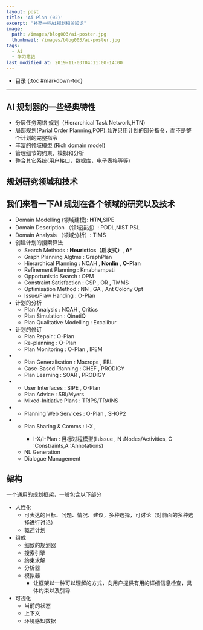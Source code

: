 ```yaml
---
layout: post
title: 'Ai Plan (02)'
excerpt: "补充一些Ai规划相关知识"
image:
  path: /images/blog003/ai-poster.jpg
  thumbnail: /images/blog003/ai-poster.jpg
tags:
  - Ai
  - 学习笔记
last_modified_at: 2019-11-03T04:11:00-14:00
---
```

* 目录
{:toc #markdown-toc}

---

## AI 规划器的一些经典特性
* 分层任务网络 规划（Hierarchical Task Network,HTN）
* 局部规划(Parial Order Planning,POP):允许只用计划的部分指令，而不是整个计划的完整指令
* 丰富的领域模型 (Rich domain model)
* 管理细节的约束，模拟和分析
* 整合其它系统(用户接口，数据库，电子表格等等)

## 规划研究领域和技术

我们来看一下AI 规划在各个领域的研究以及技术
-
  - Domain Modelling (领域建模): **HTN**,SIPE
  - Domain Description （领域描述）: PDDL,NIST PSL
  - Domain Analysis （领域分析）: TIMS
- 创建计划的搜索算法
  - Search Methods : **Heuristics（启发式）**, **A***
  - Graph Planning Algtms : GraphPlan
  - Hierarchical Planning : NOAH , **Nonlin** , **O-Plan**
  - Refinement Planning : Kmabhampati
  - Opportunistic Search : OPM
  - Constraint Satisfaction : CSP , OR , TMMS
  - Optimisation Method : NN , GA , Ant Colony Opt
  - Issue/Flaw Handing : O-Plan
- 计划的分析
  - Plan Analysis : NOAH , Critics
  - Plan Simulation : QinetiQ
  - Plan Qualitative Modelling : Excalibur
- 计划的修订
  - Plan Repair : O-Plan
  - Re-planning : O-Plan
  - Plan Monitoring : O-Plan , IPEM
-
  - Plan Generalisation : Macrops , EBL
  - Case-Based Planning : CHEF , PRODIGY
  - Plan Learning : SOAR , PRODIGY
-
  - User Interfaces : SIPE , O-Plan
  - Plan Advice : SRI/Myers
  - Mixed-Initiative Plans : TRIPS/TRAINS
-
  - Planning Web Services : O-Plan , SHOP2
-
  - Plan Sharing & Comms : I-X , <I-N-C-A>
    - I-X/I-Plan : 目标过程模型(I :Issue , N :Nodes/Activities, C :Constraints,A :Annotations)
  - NL Generation
  - Dialogue Management
## 架构
一个通用的规划框架，一般包含以下部分
* 人性化
  * 可表达的目标、问题、情况、建议，多种选择，可讨论（对前面的多种选择进行讨论）
  * 概述计划
* 组成
  * 细致的规划器
  * 搜索引擎
  * 约束求解
  * 分析器
  * 模拟器
    * 让框架以一种可以理解的方式，向用户提供有用的详细信息检查，具体约束以及引导
* 可视化
  * 当前的状态
  * 上下文
  * 环境感知数据
